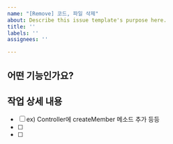 ```yaml
---
name: "[Remove] 코드, 파일 삭제"
about: Describe this issue template's purpose here.
title: ''
labels: ''
assignees: ''

---
```


## 어떤 기능인가요?
> 

## 작업 상세 내용
-[ ] ex) Controller에 createMember 메소드 추가 등등
-[ ] 
-[ ]
